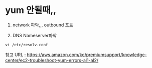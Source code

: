 # yum 안될때,,

1. network 파악,,, outbound 포트

2. DNS Nameserver파악
```
vi /etc/resolv.conf
```



참고 URL : https://aws.amazon.com/ko/premiumsupport/knowledge-center/ec2-troubleshoot-yum-errors-al1-al2/
